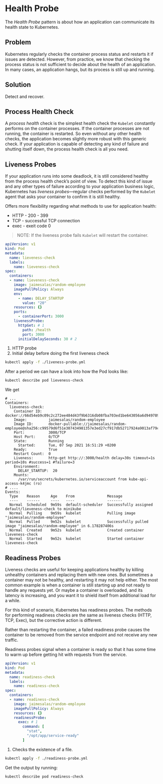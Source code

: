 # Health Probe

The *Health Probe* pattern is about how an application can communicate its health state to Kubernetes.

## Problem

Kubernetes regularly checks the container process status and restarts it if issues are detected. However, from practice, we know that checking the process status is not sufficient to decide about the health of an application. In many cases, an application hangs, but its process is still up and running. 

## Solution

Detect and recover.

## Process Health Check

A *process health* check is the simplest health check the `Kubelet` constantly performs on the container processes. If the container processes are not running, the container is restarted. So even without any other health checks, the application becomes slightly more robust with this generic check. If your application is capable of detecting any kind of failure and shutting itself down, the process health check is all you need.

## Liveness Probes

If your application runs into some deadlock, it is still considered healthy from the process health check’s point of view. To detect this kind of issue and any other types of failure according to your application business logic, Kubernetes has *liveness probes*—regular checks performed by the `Kubelet` agent that asks your container to confirm it is still healthy. 

Offers more flexibility regarding what methods to use for application health:

* HTTP - 200 - 399
* TCP - successful TCP connection
* exec - exeit code 0

> NOTE: If the liveness probe fails `Kubelet` will restart the container.


```yaml
apiVersion: v1
kind: Pod
metadata:
  name: lieveness-check
  labels:
    name: lieveness-check
spec:
  containers:
  - name: lieveness-check
    image: jaimesalas/random-employee
    imagePullPolicy: Always
    env:
      - name: DELAY_STARTUP
        value: "20"
    resources: {}
    ports:
      - containerPort: 3000
    livenessProbe:
      httpGet: # 1
        path: /health
        port: 3000
      initialDelaySeconds: 30 # 2

```

1. HTTP probe
2. Initial delay before doing the first liveness check

```bash
kubectl apply -f ./liveness-probe.yml
```

After a period we can have a look into how the Pod looks like:

```bash
kubectl describe pod lieveness-check
```

We get 

```
# ...
Containers:
  lieveness-check:
    Container ID:   docker://66d54eb9c09c2c272ee484d43f9b6316db08fba703ed1be643056a6d94978930
    Image:          jaimesalas/random-employee
    Image ID:       docker-pullable://jaimesalas/random-employee@sha256:c99579d6f51e307434981357e3ed27cf917db52717924a9013af79c2a84f55fb
    Port:           3000/TCP
    Host Port:      0/TCP
    State:          Running
      Started:      Tue, 07 Sep 2021 16:51:29 +0200
    Ready:          True
    Restart Count:  0
    Liveness:       http-get http://:3000/health delay=30s timeout=1s period=10s #success=1 #failure=3
    Environment:
      DELAY_STARTUP:  20
    Mounts:
      /var/run/secrets/kubernetes.io/serviceaccount from kube-api-access-k4jmc (ro)
# ....
Events:
  Type    Reason     Age    From               Message
  ----    ------     ----   ----               -------
  Normal  Scheduled  9m59s  default-scheduler  Successfully assigned default/lieveness-check to minikube
  Normal  Pulling    9m59s  kubelet            Pulling image "jaimesalas/random-employee"
  Normal  Pulled     9m52s  kubelet            Successfully pulled image "jaimesalas/random-employee" in 6.178287406s
  Normal  Created    9m52s  kubelet            Created container lieveness-check
  Normal  Started    9m52s  kubelet            Started container lieveness-check
```

## Readiness Probes

Liveness checks are useful for keeping applications healthy by killing unhealthy containers and replacing them with new ones. But sometimes a container may not be healthy, and restarting it may not help either. The most common example is when a container is still starting up and not ready to handle any requests yet. Or maybe a container is overloaded, and its latency is increasing, and you want it to shield itself from additional load for a while.

For this kind of scenario, Kubernetes has readiness probes. The methods for performing readiness checks are the same as liveness checks (HTTP, TCP, Exec), but the corrective action is different. 

Rather than restarting the container, a failed readiness probe causes the container to be removed from the service endpoint and not receive any new traffic.

Readiness probes signal when a container is ready so that it has some time to warm up before getting hit with requests from the service. 

```yaml
apiVersion: v1
kind: Pod
metadata:
  name: readiness-check
  labels:
    name: readiness-check
spec:
  containers:
  - name: readiness-check
    image: jaimesalas/random-employee
    imagePullPolicy: Always
    resources: {}
    readinessProbe:
      exec: # 1
        command: [
          "stat",
          "/opt/app/service-ready"
        ]

```

1. Checks the existence of a file.

```bash
kubectl apply -f ./readiness-probe.yml
```

Get the output by running:

```bash
kubectl describe pod readiness-check
```

